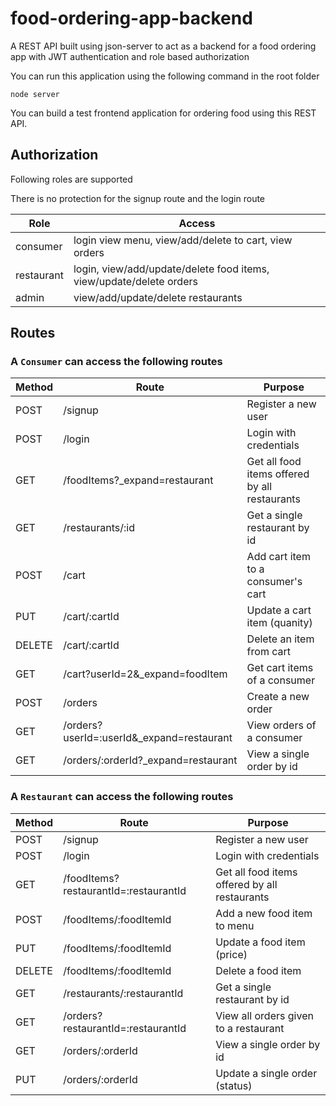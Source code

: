 # food-ordering-app-backend
A REST API built using json-server to act as a backend for a food ordering app with JWT authentication and role based authorization

You can run this application using the following command in the root folder
```
node server
```

You can build a test frontend application for ordering food using this REST API. 


## Authorization
Following roles are supported 

There is no protection for the signup route and the login route

| Role          | Access          | 
| ------------- |-------------|
| consumer    | login view menu, view/add/delete to cart, view orders | 
| restaurant    | login, view/add/update/delete food items, view/update/delete orders      | 
| admin | view/add/update/delete restaurants      |


## Routes

### A `Consumer` can access the following routes

| Method | Route          | Purpose          | 
| ------------- |-------------|-------------|
| POST | /signup | Register a new user |
| POST | /login  | Login with credentials | 
| GET | /foodItems?_expand=restaurant | Get all food items offered by all restaurants | 
| GET | /restaurants/:id | Get a single restaurant by id |
| POST | /cart | Add cart item to a consumer's cart | 
| PUT | /cart/:cartId | Update a cart item (quanity) |
| DELETE | /cart/:cartId | Delete an item from cart | 
| GET | /cart?userId=2&_expand=foodItem | Get cart items of a consumer | 
| POST | /orders | Create a new order | 
| GET | /orders?userId=:userId&_expand=restaurant | View orders of a consumer |
| GET | /orders/:orderId?_expand=restaurant | View a single order by id | 

### A `Restaurant` can access the following routes

| Method | Route          | Purpose          | 
| ------------- |-------------|-------------|
| POST | /signup | Register a new user |
| POST | /login  | Login with credentials | 
| GET | /foodItems?restaurantId=:restaurantId | Get all food items offered by all restaurants | 
| POST | /foodItems/:foodItemId | Add a new food item to menu | 
| PUT | /foodItems/:foodItemId | Update a food item (price) |
| DELETE | /foodItems/:foodItemId| Delete a food item | 
| GET | /restaurants/:restaurantId | Get a single restaurant by id |
| GET | /orders?restaurantId=:restaurantId | View all orders given to a restaurant |
| GET | /orders/:orderId | View a single order by id | 
| PUT | /orders/:orderId | Update a single order (status) | 


